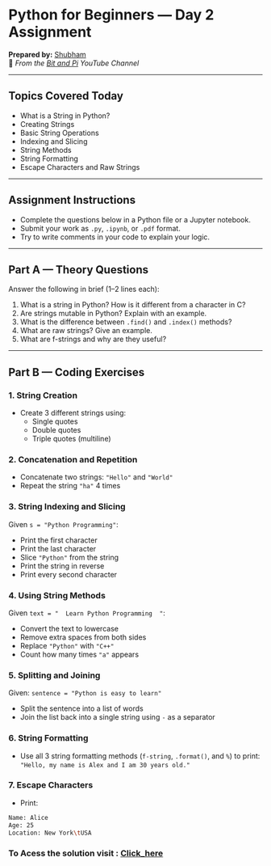 # Python for Beginners — Day 2 Assignment

**Prepared by:** [Shubham](https://github.com/Shubham-S151)  
🎥 *From the [Bit and Pi](https://www.youtube.com/@BitandPi) YouTube Channel*

---

## Topics Covered Today

- What is a String in Python?
- Creating Strings
- Basic String Operations
- Indexing and Slicing
- String Methods
- String Formatting
- Escape Characters and Raw Strings

---

## Assignment Instructions

- Complete the questions below in a Python file or a Jupyter notebook.
- Submit your work as `.py`, `.ipynb`, or `.pdf` format.
- Try to write comments in your code to explain your logic.

---

## Part A — Theory Questions

Answer the following in brief (1–2 lines each):

1. What is a string in Python? How is it different from a character in C?
2. Are strings mutable in Python? Explain with an example.
3. What is the difference between `.find()` and `.index()` methods?
4. What are raw strings? Give an example.
5. What are f-strings and why are they useful?

---

## Part B — Coding Exercises

### 1. **String Creation**

- Create 3 different strings using:
  - Single quotes
  - Double quotes
  - Triple quotes (multiline)

### 2. **Concatenation and Repetition**

- Concatenate two strings: `"Hello"` and `"World"`  
- Repeat the string `"ha"` 4 times

### 3. **String Indexing and Slicing**

Given `s = "Python Programming"`:

- Print the first character
- Print the last character
- Slice `"Python"` from the string
- Print the string in reverse
- Print every second character

### 4. **Using String Methods**

Given `text = "  Learn Python Programming  "`:

- Convert the text to lowercase
- Remove extra spaces from both sides
- Replace `"Python"` with `"C++"`
- Count how many times `"a"` appears

### 5. **Splitting and Joining**

Given: `sentence = "Python is easy to learn"`

- Split the sentence into a list of words
- Join the list back into a single string using `-` as a separator

### 6. **String Formatting**

- Use all 3 string formatting methods (`f-string`, `.format()`, and `%`) to print:  
  `"Hello, my name is Alex and I am 30 years old."`

### 7. **Escape Characters**

- Print:
```bash
Name: Alice
Age: 25
Location: New York\tUSA
```

### To Acess the solution visit : [Click_here](https://gist.github.com/Bit-and-Pi/3a86f0a405fa583644403dcbf06a7591)